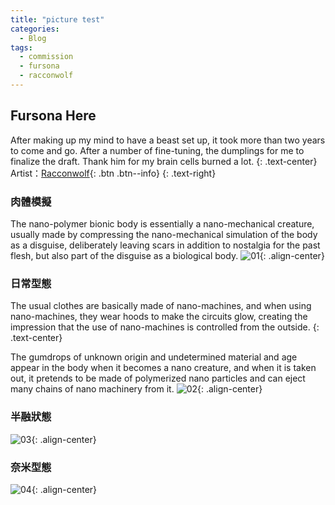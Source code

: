 ```yaml
---
title: "picture test"
categories:
  - Blog
tags:
  - commission
  - fursona
  - racconwolf
---
```


## Fursona Here

After making up my mind to have a beast set up, it took more than two years to come and go.
After a number of fine-tuning, the dumplings for me to finalize the draft.
Thank him for my brain cells burned a lot.
{: .text-center}
Artist：[Racconwolf](https://twitter.com/racoonwolf){: .btn .btn--info}
{: .text-right}

### 肉體模擬
The nano-polymer bionic body is essentially a nano-mechanical creature, 
usually made by compressing the nano-mechanical simulation of the body as a disguise, 
deliberately leaving scars in addition to nostalgia for the past flesh, 
but also part of the disguise as a biological body.
![01](https://i.imgur.com/6c2q141.png){: .align-center}

### 日常型態
The usual clothes are basically made of nano-machines, and when using nano-machines, they wear hoods to make the circuits glow, creating the impression that the use of nano-machines is controlled from the outside.
{: .text-center}

The gumdrops of unknown origin and undetermined material and age appear in the body when it becomes a nano creature, and when it is taken out, it pretends to be made of polymerized nano particles and can eject many chains of nano machinery from it.
![02](https://i.imgur.com/e5d0MXA.png){: .align-center}

### 半融狀態
![03](https://i.imgur.com/es5ErVA.png){: .align-center}

### 奈米型態
![04](https://i.imgur.com/WH4t4zW.png){: .align-center}
